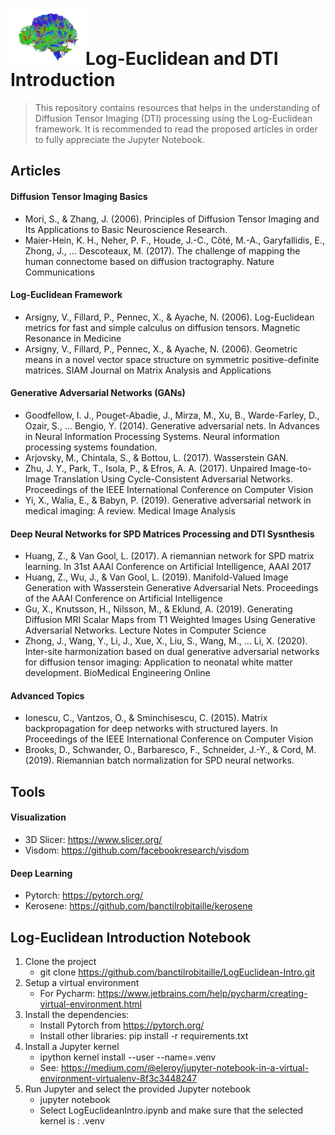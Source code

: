 #  <img src="/icons/icon.png" width="120" vertical-align="bottom">Log-Euclidean and DTI Introduction
> This repository contains resources that helps in the understanding of Diffusion Tensor Imaging (DTI) processing using the
Log-Euclidean framework. It is recommended to read the proposed articles in order to fully appreciate the Jupyter Notebook.

## Articles
#### Diffusion Tensor Imaging Basics
 - Mori, S., & Zhang, J. (2006). Principles of Diffusion Tensor Imaging and Its Applications to Basic Neuroscience Research.
 - Maier-Hein, K. H., Neher, P. F., Houde, J.-C., Côté, M.-A., Garyfallidis, E., Zhong, J., … Descoteaux, M. (2017). The challenge of mapping the human connectome based on diffusion tractography. Nature Communications
#### Log-Euclidean Framework
 - Arsigny, V., Fillard, P., Pennec, X., & Ayache, N. (2006). Log-Euclidean metrics for fast and simple calculus on diffusion tensors. Magnetic Resonance in Medicine
 - Arsigny, V., Fillard, P., Pennec, X., & Ayache, N. (2006). Geometric means in a novel vector space structure on symmetric positive-definite matrices. SIAM Journal on Matrix Analysis and Applications
#### Generative Adversarial Networks (GANs)
 - Goodfellow, I. J., Pouget-Abadie, J., Mirza, M., Xu, B., Warde-Farley, D., Ozair, S., … Bengio, Y. (2014). Generative adversarial nets. In Advances in Neural Information Processing Systems. Neural information processing systems foundation.
 - Arjovsky, M., Chintala, S., & Bottou, L. (2017). Wasserstein GAN.
 - Zhu, J. Y., Park, T., Isola, P., & Efros, A. A. (2017). Unpaired Image-to-Image Translation Using Cycle-Consistent Adversarial Networks. Proceedings of the IEEE International Conference on Computer Vision
 - Yi, X., Walia, E., & Babyn, P. (2019). Generative adversarial network in medical imaging: A review. Medical Image Analysis
#### Deep Neural Networks for SPD Matrices Processing and DTI Sysnthesis
 - Huang, Z., & Van Gool, L. (2017). A riemannian network for SPD matrix learning. In 31st AAAI Conference on Artificial Intelligence, AAAI 2017
 - Huang, Z., Wu, J., & Van Gool, L. (2019). Manifold-Valued Image Generation with Wasserstein Generative Adversarial Nets. Proceedings of the AAAI Conference on Artificial Intelligence
 - Gu, X., Knutsson, H., Nilsson, M., & Eklund, A. (2019). Generating Diffusion MRI Scalar Maps from T1 Weighted Images Using Generative Adversarial Networks. Lecture Notes in Computer Science
 - Zhong, J., Wang, Y., Li, J., Xue, X., Liu, S., Wang, M., … Li, X. (2020). Inter-site harmonization based on dual generative adversarial networks for diffusion tensor imaging: Application to neonatal white matter development. BioMedical Engineering Online
#### Advanced Topics
 - Ionescu, C., Vantzos, O., & Sminchisescu, C. (2015). Matrix backpropagation for deep networks with structured layers. In Proceedings of the IEEE International Conference on Computer Vision
 - Brooks, D., Schwander, O., Barbaresco, F., Schneider, J.-Y., & Cord, M. (2019). Riemannian batch normalization for SPD neural networks.


## Tools
#### Visualization
- 3D Slicer: https://www.slicer.org/
- Visdom: https://github.com/facebookresearch/visdom
#### Deep Learning
- Pytorch: https://pytorch.org/
- Kerosene: https://github.com/banctilrobitaille/kerosene

## Log-Euclidean Introduction Notebook
1. Clone the project
    - git clone https://github.com/banctilrobitaille/LogEuclidean-Intro.git
2. Setup a virtual environment
    - For Pycharm: https://www.jetbrains.com/help/pycharm/creating-virtual-environment.html
3. Install the dependencies: 
    - Install Pytorch from https://pytorch.org/
    - Install other libraries: pip install -r requirements.txt
4. Install a Jupyter kernel
    - ipython kernel install --user --name=.venv
    - See: https://medium.com/@eleroy/jupyter-notebook-in-a-virtual-environment-virtualenv-8f3c3448247
5. Run Jupyter and select the provided Jupyter notebook
    - jupyter notebook
    - Select LogEuclideanIntro.ipynb and make sure that the selected kernel is : .venv
